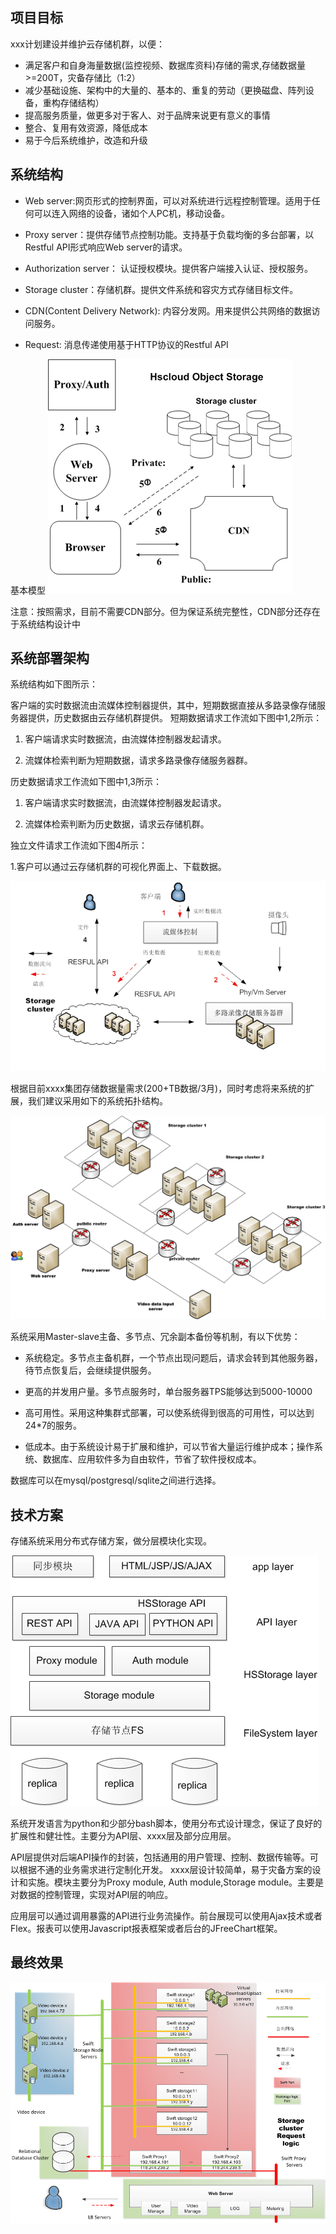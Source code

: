 ## 项目目标 ##

xxx计划建设并维护云存储机群，以便：

- 满足客户和自身海量数据(监控视频、数据库资料)存储的需求,存储数据量>=200T，灾备存储比（1:2）
- 减少基础设施、架构中的大量的、基本的、重复的劳动（更换磁盘、阵列设备，重构存储结构）
- 提高服务质量，做更多对于客人、对于品牌来说更有意义的事情
- 整合、复用有效资源，降低成本
- 易于今后系统维护，改造和升级

## 系统结构 ##
 

- Web server:网页形式的控制界面，可以对系统进行远程控制管理。适用于任何可以连入网络的设备，诸如个人PC机，移动设备。

- Proxy server：提供存储节点控制功能。支持基于负载均衡的多台部署，以Restful API形式响应Web server的请求。

- Authorization server： 认证授权模块。提供客户端接入认证、授权服务。

- Storage cluster：存储机群。提供文件系统和容灾方式存储目标文件。

- CDN(Content Delivery Network): 内容分发网。用来提供公共网络的数据访问服务。

- Request:  消息传递使用基于HTTP协议的Restful API

基本模型
![](9_p1_swift_arch.png)

注意：按照需求，目前不需要CDN部分。但为保证系统完整性，CDN部分还存在于系统结构设计中

## 系统部署架构 ##

系统结构如下图所示：

客户端的实时数据流由流媒体控制器提供，其中，短期数据直接从多路录像存储服务器提供，历史数据由云存储机群提供。
短期数据请求工作流如下图中1,2所示：

1.	客户端请求实时数据流，由流媒体控制器发起请求。

2.	流媒体检索判断为短期数据，请求多路录像存储服务器群。

历史数据请求工作流如下图中1,3所示：

1. 客户端请求实时数据流，由流媒体控制器发起请求。

2. 流媒体检索判断为历史数据，请求云存储机群。

独立文件请求工作流如下图4所示：

1.客户可以通过云存储机群的可视化界面上、下载数据。
 

![](9_p2_workflow.png)

根据目前xxxx集团存储数据量需求(200+TB数据/3月)，同时考虑将来系统的扩展，我们建议采用如下的系统拓扑结构。

![](9_p3_all_arch.png)
 
系统采用Master-slave主备、多节点、冗余副本备份等机制，有以下优势：

- 系统稳定。多节点主备机群，一个节点出现问题后，请求会转到其他服务器，待节点恢复后，会继续提供服务。

- 更高的并发用户量。多节点服务时，单台服务器TPS能够达到5000-10000

- 高可用性。采用这种集群式部署，可以使系统得到很高的可用性，可以达到24*7的服务。

- 低成本。由于系统设计易于扩展和维护，可以节省大量运行维护成本；操作系统、数据库、应用软件多为自由软件，节省了软件授权成本。

数据库可以在mysql/postgresql/sqlite之间进行选择。


## 技术方案 ##

存储系统采用分布式存储方案，做分层模块化实现。

![](9_p4_ver_arch.png)
 
系统开发语言为python和少部分bash脚本，使用分布式设计理念，保证了良好的扩展性和健壮性。主要分为API层、xxxx层及部分应用层。

API层提供对后端API操作的封装，包括通用的用户管理、控制、数据传输等。可以根据不通的业务需求进行定制化开发。
xxxx层设计较简单，易于灾备方案的设计和实施。模块主要分为Proxy module, Auth module,Storage module。主要是对数据的控制管理，实现对API层的响应。

应用层可以通过调用暴露的API进行业务流操作。前台展现可以使用Ajax技术或者Flex。报表可以使用Javascript报表框架或者后台的JFreeChart框架。


## 最终效果 ##

![](9_p5_all_sample.png)